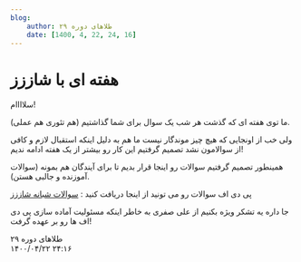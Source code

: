 ```yaml
---
blog:
    author: طلاهای دوره ۲۹
    date: [1400, 4, 22, 24, 16]
---
```

# هفته ای با شاززز

<div class="cnt">
<p>سلاااام!</p>

<p>ما توی هفته ای که گذشت هر شب یک سوال برای شما گذاشتیم (هم تئوری هم عملی).</p>
<p>ولی خب از اونجایی که هیچ چیز موندگار نیست ما هم به دلیل اینکه استقبال لازم و کافی از سوالامون نشد تصمیم گرفتیم این کار رو بیشتر از یک هفته ادامه ندیم!</p>
<p>همینطور تصمیم گرفتیم سوالات رو اینجا قرار بدیم تا برای آیندگان هم بمونه (سوالات آموزنده و جالبی هستن).</p>

<p>پی دی اف سوالات رو می تونید از اینجا دریافت کنید : <a href="http://bayanbox.ir/info/188119676541859005/Shaazzz-Night-Problems">سوالات شبانه شاززز</a></p>

<p>جا داره یه تشکر ویژه بکنیم از علی صفری به خاطر اینکه مسئولیت آماده سازی پی دی اف ها رو بر عهده گرفت!</p>
</div>

<div class="blog-info">
    <div class="blog-author">طلاهای دوره ۲۹</div>
    <div class="blog-date">۱۴۰۰/۰۴/۲۲ ۲۴:۱۶</div>
</div>


